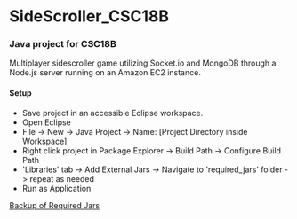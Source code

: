 # SideScroller_CSC18B
### Java project for CSC18B 
Multiplayer sidescroller game utilizing Socket.io and MongoDB through a Node.js server running on an Amazon EC2 instance. 

#### Setup

* Save project in an accessible Eclipse workspace.
* Open Eclipse
* File -> New -> Java Project -> Name: [Project Directory inside Workspace]
* Right click project in Package Explorer -> Build Path -> Configure Build Path
* 'Libraries' tab -> Add External Jars -> Navigate to 'required_jars' folder -> repeat as needed
* Run as Application


[Backup of Required Jars](https://drive.google.com/folderview?id=0B8ffLvSxWiImfnBzdkJmekMzV0NqSXVsdGowd2xDTEpYYTBrVnJkSmJQX0JOTTliU3lsQkU&usp=sharing)